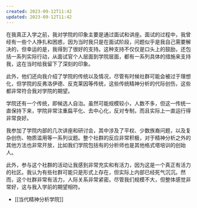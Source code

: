 ```yaml
---
created: 2023-09-12T11:42
updated: 2023-09-12T11:42
---
```

在我真正入学之前，我对学院的印象主要是通过面试和讲座。面试的过程中，我曾经有一些个人挣扎和困惑，因为当时我只是在面试阶段，问题似乎是我自己需要解决的，但幸运的是，我得到了很好的支持。这种支持不仅仅是口头上的鼓励，还包括一系列实际行动，从面试官个人层面到学院层面，都有一系列具体的措施来支持我，这在当时给我留下了深刻的印象。

此外，他们还向我介绍了学院的传统以及情况，尽管有时候社群可能会被过于理想化，但学院的反弗洛伊德、反克莱因等传统，这些传统精神分析的代际创伤，这些都非常符合我对学院的期望。

学院还有一个传统，即候选人自治。虽然可能规模较小，人数不多，但这一传统一直保持下来，学院非常注重扁平化、去中心化，反对专制，而且实际上一直运行得非常良好。

我参加了学院内部的几次讲座和研讨会，其中涉及了平权、少数族裔问题，以及复杂创伤、物质滥用等一系列议题。整个社群的反应非常积极，对于精神分析之外的其他方法也非常开放，比如我们学院包括有的分析师也是其他格式塔培训的创始人。

此外，参与这个社群的活动让我感到非常充实和有活力，因为这是一个真正有活力的社区。我认为有些社群可能只是形式上存在，但实际上内部已经死气沉沉。然而，这个社群非常有活力，人际关系非常紧密。尽管我们规模不大，但整体感觉非常好，这与我入学前的期望相符。

- [[当代精神分析学院]]